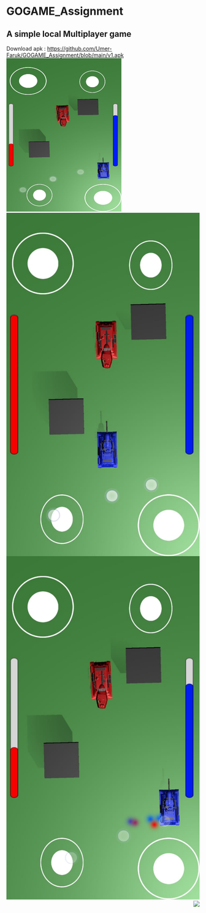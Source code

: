 # GOGAME_Assignment
## A simple local Multiplayer game
Download apk : https://github.com/Umer-Faruk/GOGAME_Assignment/blob/main/v1.apk
 <img   src="/im1.jpeg" width="300" height="400">
 <img align='right' src="/im2.jpeg">
 <img   src="/im3.jpeg">
 <img align='right' src="/v.jpeg">
